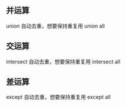 ## 并运算
union 自动去重，想要保持重复用 union all

## 交运算

intersect 自动去重，想要保持重复用 intersect all

## 差运算

except 自动去重，想要保持重复用 except all 
